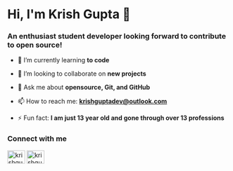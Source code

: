 <h1 align="left">Hi, I'm Krish Gupta 👋</h1>
<h3 align="left">An enthusiast student developer looking forward to contribute to open source!</h3>

- 🌱 I’m currently learning **to code**

- 👯 I’m looking to collaborate on **new projects**

- 💬 Ask me about **opensource, Git, and GitHub**

- 📫 How to reach me: **krishguptadev@outlook.com**

- ⚡ Fun fact: **I am just 13 year old and gone through over 13 professions**

<h3 align="left">Connect with me</h3>
<p align="left">
<a href="https://twitter.com/krishguptadev" target="blank"><img align="center" src="https://raw.githubusercontent.com/rahuldkjain/github-profile-readme-generator/master/src/images/icons/Social/twitter.svg" alt="krishguptadev" height="30" width="40" /></a>
<a href="https://codepen.io/krishguptadev" target="blank"><img align="center" src="https://raw.githubusercontent.com/rahuldkjain/github-profile-readme-generator/master/src/images/icons/Social/codepen.svg" alt="krishguptadev" height="30" width="40" /></a>
</p>
